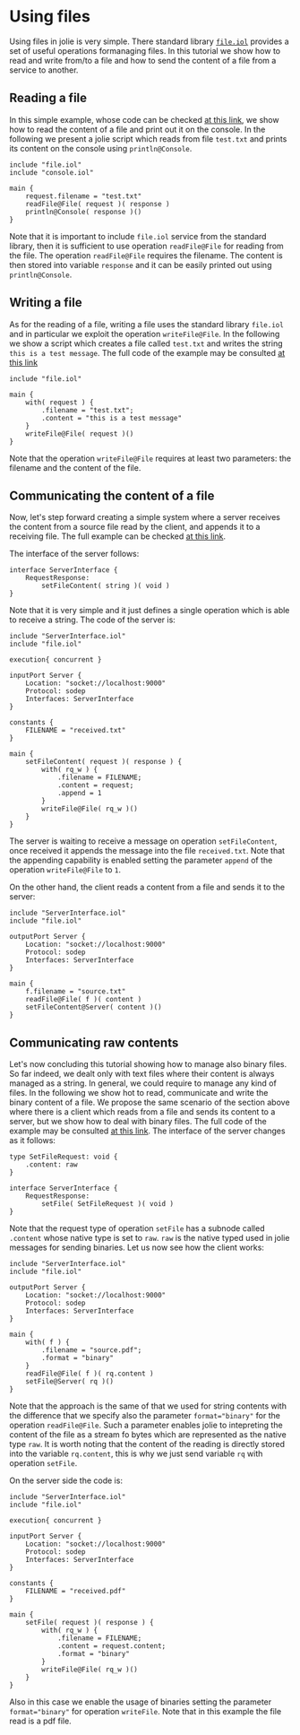 # Using files
Using files in jolie is very simple. There standard library [`file.iol`](https://jolielang.gitbook.io/docs/standard-library-api/file) provides a set of useful operations formanaging files. In this tutorial we show how to read and write from/to a file and how to send the content of a file from a service to another.

## Reading a file
In this simple example, whose code can be checked [at this link](https://github.com/jolie/examples/tree/master/Tutorials/using-files/reading-a-file), we show how to read the content of a file and print out it on the console. In the following we present a jolie script which reads from file `test.txt` and prints its content on the console using `println@Console`.

```
include "file.iol"
include "console.iol"

main {
    request.filename = "test.txt"
    readFile@File( request )( response )
    println@Console( response )()
}
```
Note that it is important to include `file.iol` service from the standard library, then it is sufficient to use operation `readFile@File` for reading from the file. The operation `readFile@File` requires the filename. The content is then stored into variable `response` and it can be easily printed out using `println@Console`.

## Writing a file
As for the reading of a file, writing a file uses the standard library `file.iol` and in particular we exploit the operation `writeFile@File`. In the following we show a script which creates a file called `test.txt` and writes the string `this is a test message`. The full code of the example may be consulted [at this link](https://github.com/jolie/examples/tree/master/Tutorials/using-files/writing-a-file)

```
include "file.iol"

main {
    with( request ) {
        .filename = "test.txt";
        .content = "this is a test message"
    }
    writeFile@File( request )()
}
```
Note that the operation `writeFile@File` requires at least two parameters: the filename and the content of the file.

## Communicating the content of a file
Now, let's step forward creating a simple system where a server receives the content from a source file read by the client, and appends it to a receiving file. The full example can be checked [at this link](https://github.com/jolie/examples/tree/master/Tutorials/using-files/communicating-file-content). 

The interface of the server follows:
```
interface ServerInterface {
    RequestResponse:
        setFileContent( string )( void )
}
```
Note that it is very simple and it just defines a single operation which is able to receive a string.
The code of the server is:
```
include "ServerInterface.iol"
include "file.iol"

execution{ concurrent }

inputPort Server {
    Location: "socket://localhost:9000"
    Protocol: sodep
    Interfaces: ServerInterface
}

constants {
    FILENAME = "received.txt"
}

main {
    setFileContent( request )( response ) {
        with( rq_w ) {
            .filename = FILENAME;
            .content = request;
            .append = 1
        }
        writeFile@File( rq_w )()
    }
}
```
The server is waiting to receive a message on operation `setFileContent`, once received it appends the message into the file `received.txt`. Note that the appending capability is enabled setting the parameter `append` of the operation `writeFile@File` to `1`.

On the other hand, the client reads a content from a file and sends it to the server:
```
include "ServerInterface.iol"
include "file.iol"

outputPort Server {
    Location: "socket://localhost:9000"
    Protocol: sodep
    Interfaces: ServerInterface
}

main {
    f.filename = "source.txt"
    readFile@File( f )( content )
    setFileContent@Server( content )()
}
```

## Communicating raw contents
Let's now concluding this tutorial showing how to manage also binary files. So far indeed, we dealt only with text files where their content is always managed as a string. In general, we could require to manage any kind of files. In the following we show hot to read, communicate and write the binary content of a file. We propose the same scenario of the section above where there is a client which reads from a file and sends its content to a server, but we show how to deal with binary files. The full code of the example may be consulted [at this link](https://github.com/jolie/examples/tree/master/Tutorials/using-files/communicating-raw-files). The interface of the server changes as it follows:

```
type SetFileRequest: void {
    .content: raw
}

interface ServerInterface {
    RequestResponse:
        setFile( SetFileRequest )( void )
}
```
Note that the request type of operation `setFile` has a subnode called `.content` whose native type is set to `raw`. `raw` is the native typed used in jolie messages for sending binaries. Let us now see how the client works:
```
include "ServerInterface.iol"
include "file.iol"

outputPort Server {
    Location: "socket://localhost:9000"
    Protocol: sodep
    Interfaces: ServerInterface
}

main {
    with( f ) {
        .filename = "source.pdf";
        .format = "binary"
    }
    readFile@File( f )( rq.content )
    setFile@Server( rq )()
}
```
Note that the approach is the same of that we used for string contents with the difference that we specify also the parameter `format="binary"` for the operation `readFile@File`. Such a parameter enables jolie to intepreting the content of the file as a stream fo bytes which are represented as the native type `raw`. It is worth noting that the content of the reading is directly stored into the variable `rq.content`, this is why we just send variable `rq` with operation `setFile`.

On the server side the code is:
```
include "ServerInterface.iol"
include "file.iol"

execution{ concurrent }

inputPort Server {
    Location: "socket://localhost:9000"
    Protocol: sodep
    Interfaces: ServerInterface
}

constants {
    FILENAME = "received.pdf"
}

main {
    setFile( request )( response ) {
        with( rq_w ) {
            .filename = FILENAME;
            .content = request.content;
            .format = "binary"
        }
        writeFile@File( rq_w )()
    }
}
```
Also in this case we enable the usage of binaries setting the parameter `format="binary"` for operation `writeFile`. Note that in this example the file read is a pdf file.

